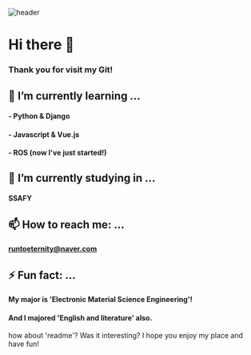 ![header](https://capsule-render.vercel.app/api?type=waving&color=auto&height=300&section=header&text=Jiwon's%20git&fontSize=70)


# Hi there 👋
### Thank you for visit my Git!






## 🌱 I’m currently learning ...
#### - Python & Django
#### - Javascript & Vue.js
#### - ROS (now I've just started!)





## 🔭 I’m currently studying in  ...
#### SSAFY





## 📫 How to reach me: ...
#### runtoeternity@naver.com






## ⚡ Fun fact: ...
#### My major is 'Electronic Material Science Engineering'!
#### And I majored 'English and literature' also.





how about 'readme'? Was it interesting? I hope you enjoy my place and have fun!





<!--
**yogjesi/yogjesi** is a ✨ _special_ ✨ repository because its `README.md` (this file) appears on your GitHub profile.

Here are some ideas to get you started:
- 
- 👯 I’m looking to collaborate on ...
- 🤔 I’m looking for help with ...
- 💬 Ask me about ...
- 😄 Pronouns: ...
- 
-->
